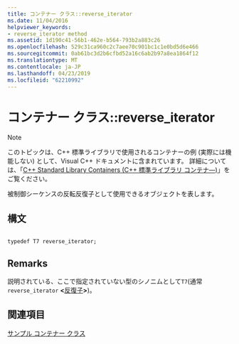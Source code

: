 ```yaml
---
title: コンテナー クラス::reverse_iterator
ms.date: 11/04/2016
helpviewer_keywords:
- reverse_iterator method
ms.assetid: 1d190c41-56b1-462e-b564-793b2a883c26
ms.openlocfilehash: 529c31ca960c2c7aee70c901bc1c1e0bd5d6e466
ms.sourcegitcommit: 0ab61bc3d2b6cfbd52a16c6ab2b97a8ea1864f12
ms.translationtype: MT
ms.contentlocale: ja-JP
ms.lasthandoff: 04/23/2019
ms.locfileid: "62210992"
---
```

# <a name="container-classreverseiterator"></a>コンテナー クラス::reverse_iterator

> [!NOTE]
> このトピックは、C++ 標準ライブラリで使用されるコンテナーの例 (実際には機能しない) として、Visual C++ ドキュメントに含まれています。 詳細については、「[C++ Standard Library Containers (C++ 標準ライブラリ コンテナ―)](../standard-library/stl-containers.md)」をご覧ください。

被制御シーケンスの反転反復子として使用できるオブジェクトを表します。

## <a name="syntax"></a>構文

```

typedef T7 reverse_iterator;
```

## <a name="remarks"></a>Remarks

説明されている、ここで指定されていない型のシノニムとして`T7`(通常`reverse_iterator` **\<**[反復子](../standard-library/container-class-iterator.md)**>**)。

## <a name="see-also"></a>関連項目

[サンプル コンテナー クラス](../standard-library/sample-container-class.md)<br/>
